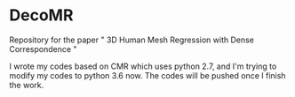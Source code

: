 # DecoMR
Repository for the paper " 3D Human Mesh Regression with Dense Correspondence "

I wrote my codes based on CMR which uses python 2.7, and I'm trying to modify my codes to python 3.6 now. The codes will be pushed once I finish the work.

